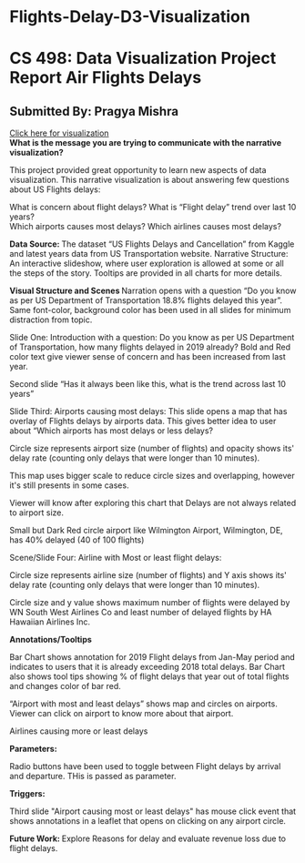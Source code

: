 # Flights-Delay-D3-Visualization
 
<h1>CS 498: Data Visualization Project Report Air Flights Delays  </h1>
<h2>Submitted By: Pragya Mishra </h2>
<a href = "https://pragyamis.github.io/Flights-Delay-D3-Visualization/"> Click here for visualization </a>
</br>
<b>What is the message you are trying to communicate with the narrative visualization? </b>

This project provided great opportunity to learn new aspects of data visualization. This narrative visualization is about answering few questions about US Flights delays:

  What is concern about flight delays? 
  What is “Flight delay” trend over last 10 years?  
  Which airports causes most delays? 
  Which airlines causes most delays? 
  
<b>Data Source:  </b>
The dataset “US Flights Delays and Cancellation” from Kaggle and latest years data from US Transportation website. 
Narrative Structure: 
An interactive slideshow, where user exploration is allowed at some or all the steps of the story. Tooltips are provided in all charts for more details. 
 
<b>Visual Structure and Scenes  </b>
Narration opens with a question “Do you know as per US Department of Transportation 18.8% flights delayed this year”. Same font-color, background color has been used in all slides for minimum distraction from topic. 

Slide One: Introduction with a question: Do you know as per US Department of Transportation, how many flights delayed in 2019 already? 
Bold and Red color text give viewer sense of concern and has been increased from last year. 

Second slide “Has it always been like this, what is the trend across last 10 years” 
  
Slide Third: Airports causing most delays: 
This slide opens a map that has overlay of Flights delays by airports data. This gives better idea to user about “Which airports has most delays or less delays? 
 
Circle size represents airport size (number of flights) and opacity shows its' delay rate (counting only delays that were longer than 10 minutes).  
 
This map uses bigger scale to reduce circle sizes and overlapping, however it's still presents in some cases. 
 
Viewer will know after exploring this chart that Delays are not always related to airport size.  
 
Small but Dark Red circle airport like Wilmington Airport, Wilmington, DE, has 40% delayed (40 of 100 flights)  

 
Scene/Slide Four: Airline with Most or least flight delays: 
 
Circle size represents airline size (number of flights) and Y axis shows its' delay rate (counting only delays that were longer than 10 minutes).  
 
Circle size and y value shows maximum number of flights were delayed by WN South West Airlines Co and least number of delayed flights by HA Hawaiian Airlines Inc. 

<b>Annotations/Tooltips  </b>

Bar Chart shows annotation for 2019 Flight delays from Jan-May period and indicates to users that it is already exceeding 2018 total delays. 
Bar Chart also shows tool tips showing % of flight delays that year out of total flights and changes color of bar red. 

“Airport with most and least delays” shows map and circles on airports. Viewer can click on airport to know more about that airport.  
 
Airlines causing more or least delays 
 
<b>Parameters: </b>

Radio buttons have been used to toggle between Flight delays by arrival and departure. THis is passed as parameter. 

<b>Triggers:</b>

Third slide "Airport causing most or least delays"  has mouse click event that shows annotations in a leaflet that opens on clicking on any airport circle. 

<b>Future Work: </b>
Explore Reasons for delay and evaluate revenue loss due to flight delays. 
